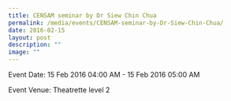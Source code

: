 ```yaml
---
title: CENSAM seminar by Dr Siew Chin Chua
permalink: /media/events/CENSAM-seminar-by-Dr-Siew-Chin-Chua/
date: 2016-02-15
layout: post
description: ""
image: ""
---
```

Event Date: 15 Feb 2016 04:00 AM - 15 Feb 2016 05:00 AM

Event Venue: Theatrette level 2